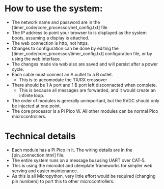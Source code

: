 #  How to use the system:

*  The network name and password are in the [timer_code/core_processor/net_config.txt] file.
*  The IP address to point your browser to is displayed as the system boots, assuming a display is attached.
*  The web connection is http, not https.
*  Changes to configuration can be done by editing the [timer_code/core_processor/timer_config.txt] configuration file, or by using the web interface.
*  The changes made via web also are saved and will persist after a power cycle.
*  Each cable must connect an A outlet to a B outlet.
   *  This is to accomodate the TX/RX crossover
*  There should be 1 A port and 1 B port left disconnected when complete.
   *  This is because all messages are forwarded, and it would create an infinite loop.
*  The order of modules is gererally unimportant, but the 5VDC should only be injected at one point.
*  The core processor is a Pi Pico W.   All other modules can be normal Pico microcontrollers.

#  Technical details

*  Each module has a Pi Pico in it.  The wiring details are in the [pin_connection.html] file.
*  The entire system runs on a message bususing UART over CAT-5.
*  This is using the microdot and utemplate frameworks for simpler web serving and easier maintenance.
*  As this is all Micropython, very little effort would be required (changing pin numbers) to port this to other microcontrollers.
